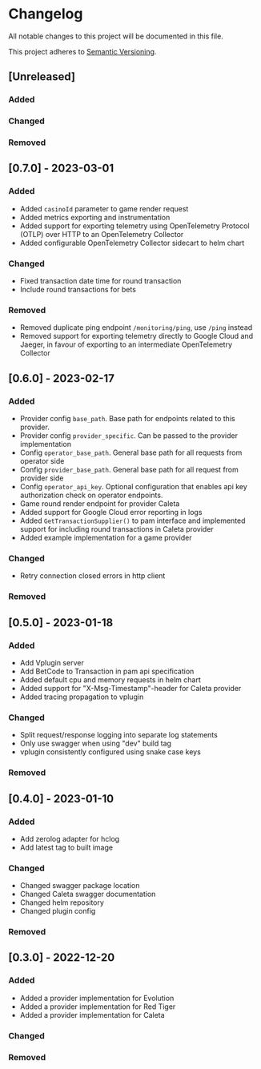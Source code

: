 # Changelog

<!--
The format is based on [Keep a Changelog](https://keepachangelog.com/en/1.0.0/).
-->

All notable changes to this project will be documented in this file.

This project adheres to [Semantic Versioning](https://semver.org/spec/v2.0.0.html).

## [Unreleased]

### Added

### Changed

### Removed

## [0.7.0] - 2023-03-01

### Added

- Added `casinoId` parameter to game render request
- Added metrics exporting and instrumentation
- Added support for exporting telemetry using OpenTelemetry Protocol (OTLP) over HTTP to an OpenTelemetry Collector
- Added configurable OpenTelemetry Collector sidecart to helm chart

### Changed

- Fixed transaction date time for round transaction
- Include round transactions for bets

### Removed

- Removed duplicate ping endpoint `/monitoring/ping`, use `/ping` instead
- Removed support for exporting telemetry directly to Google Cloud and Jaeger, in favour of exporting to an intermediate OpenTelemetry Collector

## [0.6.0] - 2023-02-17

### Added
- Provider config `base_path`. Base path for endpoints related to this provider.
- Provider config `provider_specific`. Can be passed to the provider implementation
- Config `operator_base_path`. General base path for all requests from operator side
- Config `provider_base_path`. General base path for all request from provider side
- Config `operator_api_key`. Optional configuration that enables api key authorization check on operator endpoints.
- Game round render endpoint for provider Caleta
- Added support for Google Cloud error reporting in logs
- Added `GetTransactionSupplier()` to pam interface and implemented support for including round transactions in Caleta provider
- Added example implementation for a game provider

### Changed

- Retry connection closed errors in http client

### Removed

## [0.5.0] - 2023-01-18

### Added

- Add Vplugin server
- Add BetCode to Transaction in pam api specification
- Added default cpu and memory requests in helm chart
- Added support for "X-Msg-Timestamp"-header for Caleta provider
- Added tracing propagation to vplugin

### Changed

- Split request/response logging into separate log statements
- Only use swagger when using "dev" build tag
- vplugin consistently configured using snake case keys

### Removed


## [0.4.0] - 2023-01-10

### Added
- Add zerolog adapter for hclog
- Add latest tag to built image

### Changed
- Changed swagger package location
- Changed Caleta swagger documentation
- Changed helm repository
- Changed plugin config
### Removed
## [0.3.0] - 2022-12-20

### Added

- Added a provider implementation for Evolution
- Added a provider implementation for Red Tiger
- Added a provider implementation for Caleta

### Changed

### Removed
